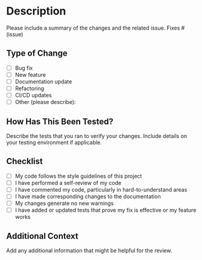 # Description

Please include a summary of the changes and the related issue.
Fixes # (issue)

## Type of Change

- [ ] Bug fix
- [ ] New feature
- [ ] Documentation update
- [ ] Refactoring
- [ ] CI/CD updates
- [ ] Other (please describe):

## How Has This Been Tested?

Describe the tests that you ran to verify your changes. Include details on your testing environment if applicable.

## Checklist

- [ ] My code follows the style guidelines of this project
- [ ] I have performed a self-review of my code
- [ ] I have commented my code, particularly in hard-to-understand areas
- [ ] I have made corresponding changes to the documentation
- [ ] My changes generate no new warnings
- [ ] I have added or updated tests that prove my fix is effective or my feature works

## Additional Context

Add any additional information that might be helpful for the review.
